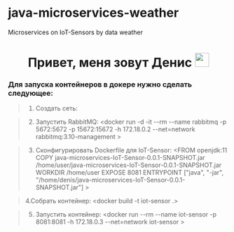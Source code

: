 # java-microservices-weather
Microservices on IoT-Sensors by data weather 

<h1 align="center">Привет, меня зовут Денис</a> 
<img src="https://github.com/blackcater/blackcater/raw/main/images/Hi.gif" height="32"/></h1>

### Для запуска контейнеров в докере нужно сделать следующее: ###

> 1. Создать сеть: 
<docker network create network >

> 2. Запустить RabbitMQ: 
<docker run -d -it --rm --name rabbitmq -p 5672:5672 -p 15672:15672 -h 172.18.0.2 --net=network rabbitmq:3.10-management >

> 3. Сконфигурировать Dockerfile для IoT-Sensor: 
<FROM openjdk:11
COPY java-microservices-IoT-Sensor-0.0.1-SNAPSHOT.jar /home/user/java-microservices-IoT-Sensor-0.0.1-SNAPSHOT.jar
WORKDIR /home/user
EXPOSE 8081
ENTRYPOINT ["java", "-jar", "/home/denis/java-microservices-IoT-Sensor-0.0.1-SNAPSHOT.jar"] >

> 4.Собрать контейнер: 
<docker build -t iot-sensor .>

> 5. Запустить контейнер:
<docker run --rm --name iot-sensor -p 8081:8081 -h 172.18.0.3 --net=network iot-sensor >

